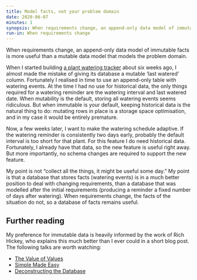 ```yaml
---
title: Model facts, not your problem domain
date: 2020-06-07
minutes: 1
synopsis: When requirements change, an append-only data model of immutable facts is more useful than a mutable data model that models the problem domain.
run-in: When requirements change
---
```


When requirements change,
an append-only data model of immutable facts is more useful
than a mutable data model that models the problem domain.

When I started building [a plant watering tracker](https://github.com/ruuda/sempervivum)
about six weeks ago,
I almost made the mistake of giving its database a mutable ‘last watered’ column.
Fortunately I realised in time to use an append-only table with watering events.
At the time I had no use for historical data,
the only things required for a watering reminder
are the watering interval and last watered date.
When mutability is the default,
storing all watering events seems ridiculous.
But when immutable is your default,
keeping historical data is the natural thing to do:
mutating rows in place is a storage space optimisation,
and in my case it would be entirely premature.

Now, a few weeks later, I want to make the watering schedule adaptive.
If the watering reminder is consistently two days early,
probably the default interval is too short for that plant.
For this feature I do need historical data.
Fortunately, I already have that data,
so the new feature is useful right away.
But more importantly,
no schema changes are required to support the new feature.

My point is not “collect all the things, it might be useful some day.”
My point is that a database that stores facts (watering events)
is in a much better position to deal with changing requirements,
than a database that was modelled after the initial requirements
(producing a reminder a fixed number of days after watering).
When requirements change,
the facts of the situation do not,
so a database of facts remains useful.

Further reading
---------------

My preference for immutable data is heavily informed by the work of Rich Hickey,
who explains this much better than I ever could in a short blog post.
The following talks are worth watching:

 * [The Value of Values](https://www.infoq.com/presentations/Value-Values/)
 * [Simple Made Easy](https://www.infoq.com/presentations/Simple-Made-Easy/)
 * [Deconstructing the Database](https://www.infoq.com/presentations/Deconstructing-Database/)
